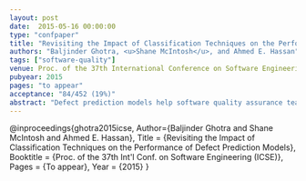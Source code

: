 ```yaml
---
layout: post
date:  2015-05-16 00:00:00
type: "confpaper"
title: "Revisiting the Impact of Classification Techniques on the Performance of Defect Prediction Models"
authors: "Baljinder Ghotra, <u>Shane McIntosh</u>, and Ahmed E. Hassan"
tags: ["software-quality"]
venue: Proc. of the 37th International Conference on Software Engineering (ICSE)
pubyear: 2015
pages: "to appear"
acceptance: "84/452 (19%)"
abstract: "Defect prediction models help software quality assurance teams in effectively allocating their limited resources to defect-prone software modules. A variety of classification techniques have been used to build defect prediction models ranging from simple (e.g., logistic regression) to advanced techniques (e.g., Multivariate Adaptive Regression Splines (MARS)). Surprisingly, recent research on the NASA dataset suggests that the performance of a defect prediction model is not significantly impacted by the technique used to train it. However, the dataset, that is used in the prior study is both: (a) noisy, i.e., contains erroneous entries and (b) biased, i.e., only contains software developed in one setting. Hence, we set out to replicate this prior study using a cleaned version of the original NASA dataset, as well as on a new dataset containing open source software developed in a variety of settings (e.g., Apache, GNU). Our study shows the same pattern of statistical grouping (i.e., the impact of techniques is minimal) of techniques as found by the previous study. However, using the cleaned NASA dataset and the open source datasets from the PROMISE repository, we observe a clear separation of statistical groups of techniques (i.e., techniques impact the performance of classification models). Contrary to earlier research, we find that some classification techniques produce models that outperform others on the cleaned version of the NASA dataset and open source datasets."
---
```

@inproceedings{ghotra2015icse,
	Author={Baljinder Ghotra and Shane McIntosh and Ahmed E. Hassan},
	Title = {Revisiting the Impact of Classification Techniques on the Performance of Defect Prediction Models},
	Booktitle = {Proc. of the 37th Int'l Conf. on Software Engineering (ICSE)},
	Pages = {To appear},
	Year = {2015}
}
